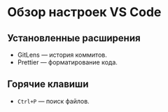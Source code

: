 # Обзор настроек VS Code

## Установленные расширения
- GitLens — история коммитов.
- Prettier — форматирование кода.

## Горячие клавиши
- `Ctrl+P` — поиск файлов.